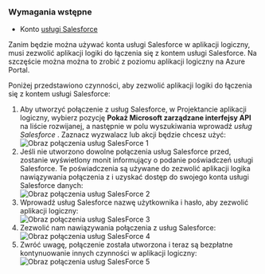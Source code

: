 ### <a name="prerequisites"></a>Wymagania wstępne

- Konto [usługi Salesforce](https://salesforce.com)  


Zanim będzie można używać konta usługi Salesforce w aplikacji logiczny, musi zezwolić aplikacji logiki do łączenia się z kontem usługi Salesforce. Na szczęście można można to zrobić z poziomu aplikacji logiczny na Azure Portal.  

Poniżej przedstawiono czynności, aby zezwolić aplikacji logiki do łączenia się z kontem usługi Salesforce:  
1. Aby utworzyć połączenie z usług Salesforce, w Projektancie aplikacji logiczny, wybierz pozycję **Pokaż Microsoft zarządzane interfejsy API** na liście rozwijanej, a następnie w polu wyszukiwania wprowadź *usług Salesforce* . Zaznacz wyzwalacz lub akcji będzie chcesz użyć:  
![Obraz połączenia usług SalesForce 1](./media/connectors-create-api-salesforce/salesforce-1.png)  
2. Jeśli nie utworzono dowolne połączenia usług Salesforce przed, zostanie wyświetlony monit informujący o podanie poświadczeń usługi Salesforce. Te poświadczenia są używane do zezwolić aplikacji logika nawiązywania połączenia z i uzyskać dostęp do swojego konta usługi Salesforce danych:  
![Obraz połączenia usług SalesForce 2](./media/connectors-create-api-salesforce/salesforce-2.png)  
3. Wprowadź usług Salesforce nazwę użytkownika i hasło, aby zezwolić aplikacji logiczny:  
 ![Obraz połączenia usług SalesForce 3](./media/connectors-create-api-salesforce/salesforce-3.png)  
4. Zezwolić nam nawiązywania połączenia z usług Salesforce:  
![Obraz połączenia usług SalesForce 4](./media/connectors-create-api-salesforce/salesforce-4.png)  
5. Zwróć uwagę, połączenie została utworzona i teraz są bezpłatne kontynuowanie innych czynności w aplikacji logiczny:  
![Obraz połączenia usług SalesForce 5](./media/connectors-create-api-salesforce/salesforce-5.png)  
